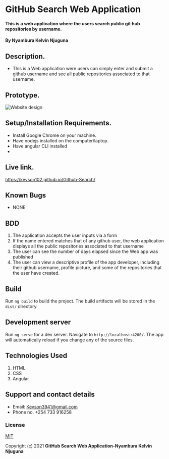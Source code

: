 # GitHub Search Web Application
#### This is a web application where the users search public git hub repositories by username.
#### By **Nyambura Kelvin Njuguna**

## Description.
* This is a Web application were users can simply enter and submit a github username and see all public repositories associated to that username.

## Prototype.
<img src="src/assets/Images/QuotesDesign.png" raw = true alt = "Website design">

## Setup/Installation Requirements.
* Install Google Chrome on your machine.
* Have nodejs installed on the computer/laptop.
* Have angular CLI installed
* 

## Live link.
https://kevson102.github.io/Github-Search/

## Known Bugs
* NONE

## BDD
1. The application accepts the user inputs via a form
2. If the name entered matches that of any github user, the web application displays all the public repositories associated to that username
3. The user can see the number of days elapsed since the Web app was published
4. The user can view a descriptive profile of the app developer, including their github username, profile picture, and some of the repositories that the user have created.


## Build

Run `ng build` to build the project. The build artifacts will be stored in the `dist/` directory.

## Development server

Run `ng serve` for a dev server. Navigate to `http://localhost:4200/`. The app will automatically reload if you change any of the source files.


## Technologies Used
1. HTML
2. CSS
3. Angular
## Support and contact details
* Email: Kevson3941@gmail.com
* Phone no. +254 733 916258
### License
<a href="LICENSE.MD" target = "_blank">MIT</a>

Copyright (c) 2021 **GitHub Search Web Application-Nyambura Kelvin Njuguna**
